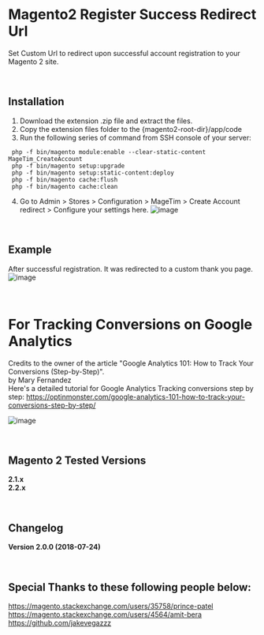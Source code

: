 # Magento2 Register Success Redirect Url
  Set Custom Url to redirect upon successful account registration to your Magento 2 site. 
  

</br>

## Installation
1. Download the extension .zip file and extract the files.
2. Copy the extension files folder to the {magento2-root-dir}/app/code
3. Run the following series of command from SSH console of your server:
```
 php -f bin/magento module:enable --clear-static-content MageTim_CreateAccount
 php -f bin/magento setup:upgrade
 php -f bin/magento setup:static-content:deploy
 php -f bin/magento cache:flush
 php -f bin/magento cache:clean
```
4. Go to Admin > Stores > Configuration > MageTim > Create Account redirect > Configure your settings here. 
![image](https://user-images.githubusercontent.com/14094984/43121532-aa3ab4e2-8f50-11e8-914c-e1c249279760.png)

</br>

## Example
After successful registration. It was redirected to a custom thank you page.
![image](https://user-images.githubusercontent.com/14094984/43122968-6641f41c-8f55-11e8-96d4-9c6fc8277be8.png)

</br>

# For Tracking Conversions on Google Analytics
Credits to the owner of the article "Google Analytics 101: How to Track Your Conversions (Step-by-Step)". </br>
by Mary Fernandez
</br>
Here's a detailed tutorial for Google Analytics Tracking conversions step by step: 
https://optinmonster.com/google-analytics-101-how-to-track-your-conversions-step-by-step/

![image](https://user-images.githubusercontent.com/14094984/43121449-676c786c-8f50-11e8-8a74-60ac892e6ba2.png)

</br>

## Magento 2 Tested Versions
**2.1.x** </br>
**2.2.x**

</br>

## Changelog
**Version 2.0.0 (2018-07-24)**

</br>

## Special Thanks to these following people below:</br>
https://magento.stackexchange.com/users/35758/prince-patel <br/>
https://magento.stackexchange.com/users/4564/amit-bera</br>
https://github.com/jakevegazzz
